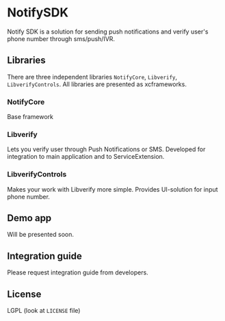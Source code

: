 # NotifySDK

Notify SDK is a solution for sending push notifications and verify user's phone number through sms/push/IVR. 

## Libraries

There are three independent libraries `NotifyCore`, `Libverify`, `LibverifyControls`. All libraries are presented as xcframeworks.

### NotifyCore

Base framework

### Libverify

Lets you verify user through Push Notifications or SMS. Developed for integration to main application and to ServiceExtension.

### LibverifyControls

Makes your work with Libverify more simple. Provides UI-solution for input phone number.

## Demo app

Will be presented soon.

## Integration guide

Please request integration guide from developers.

## License

LGPL (look at `LICENSE` file)
